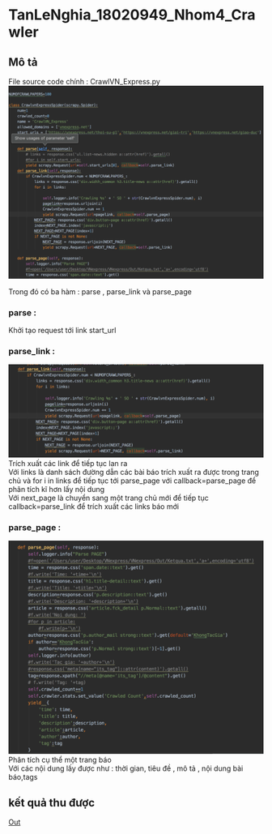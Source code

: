 # TanLeNghia_18020949_Nhom4_Crawler

## Mô tả
File source code chính : CrawlVN_Express.py
![](img/Screen_shot.png)

Trong đó có ba hàm : parse , parse_link và parse_page

### parse : 
Khởi tạo request tới link start_url

### parse_link :
![](img/Screen_1.png)
Trích xuất các link để tiếp tục lan ra<br/>
Với links là danh sách đường dẫn các bài báo trích xuất ra được trong trang chủ và for i in links để tiếp tục tới parse_page với callback=parse_page để phân tích kĩ hơn lấy nội dung <br/>
Với next_page là chuyển sang một trang chủ mới để tiếp tục callback=parse_link để trích xuất các links báo mới

### parse_page :  
![](img/Screen_2.png)
Phân tích cụ thể một trang báo<br/>
Với các nội dung lấy được như : thời gian, tiêu đề , mô tả , nội dung bài báo,tags

## kết quả thu được
[Out](https://github.com/LENGHIA-CN8/TanLeNghia_18020949_Nhom4_Crawler/tree/master/VNexpress/spiders/Out.json)
